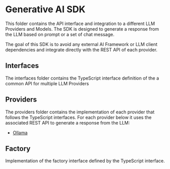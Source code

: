 # Generative AI SDK

This folder contains the API interface and integration to a different LLM Providers and Models.  The SDK is designed to generate a response from the LLM based on prompt or a set of chat message.

The goal of this SDK is to avoid any external AI Framework or LLM client dependencies and integrate directly with the REST API of each provider.

## Interfaces

The interfaces folder contains the TypeScript interface definition of the a common API for multiple LLM Providers

## Providers

The providers folder contains the implementation of each provider that follows the TypeScript interfaces.   For each provider below it uses the associated REST API to generate a response from the LLM:

- [Ollama](https://raw.githubusercontent.com/ollama/ollama/refs/heads/main/docs/api.md)

## Factory

Implementation of the factory interface defined by the TypeScript interface.   